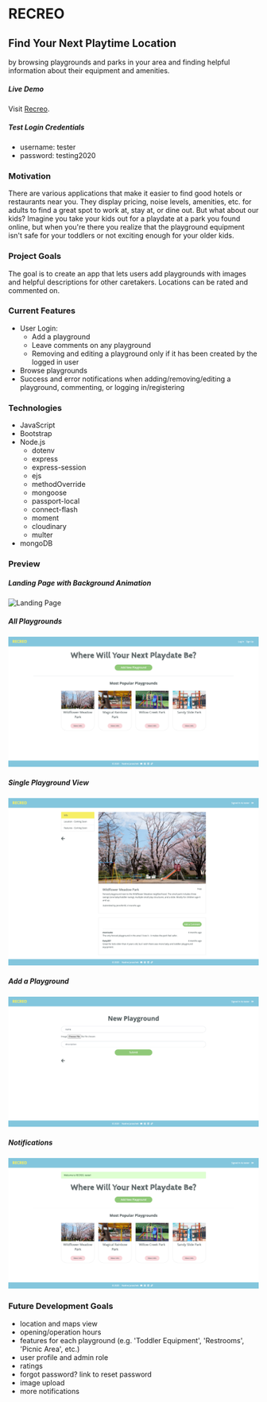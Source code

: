 # RECREO
## Find Your Next Playtime Location
by browsing playgrounds and parks in your area and finding helpful information about their equipment and amenities.

##### Live Demo
Visit [Recreo](https://recreo-findaplayground.herokuapp.com/).

##### Test Login Credentials
* username: tester
* password: testing2020

### Motivation
There are various applications that make it easier to find good hotels or restaurants near you. They display pricing, noise levels, amenities, etc. for adults to find a great spot to work at, stay at, or dine out. But what about our kids? Imagine you take your kids out for a playdate at a park you found online, but when you're there you realize that the playground equipment isn't safe for your toddlers or not exciting enough for your older kids.

### Project Goals
The goal is to create an app that lets users add playgrounds with images and helpful descriptions for other caretakers. Locations can be rated and commented on.

### Current Features
* User Login:
    * Add a playground
    * Leave comments on any playground
    * Removing and editing a playground only if it has been created by the logged in user
* Browse playgrounds
* Success and error notifications when adding/removing/editing a playground, commenting, or logging in/registering

### Technologies
* JavaScript
* Bootstrap
* Node.js
    * dotenv
    * express
    * express-session
    * ejs
    * methodOverride
    * mongoose
    * passport-local
    * connect-flash
    * moment
    * cloudinary
    * multer
* mongoDB

### Preview
##### Landing Page with Background Animation
![Landing Page](./readme/landing.gif)

##### All Playgrounds
![All Playgrounds](./readme/allPlaygrounds.png)

##### Single Playground View
![Single Playground View](./readme/singlePlaygroundInfo.png)

##### Add a Playground
![Add a Playground](./readme/addPlayground.png)

##### Notifications
![Success Notification Preview](./readme/successMessage.png)

### Future Development Goals
* location and maps view
* opening/operation hours
* features for each playground (e.g. 'Toddler Equipment', 'Restrooms', 'Picnic Area', etc.)
* user profile and admin role
* ratings
* forgot password? link to reset password
* image upload
* more notifications
